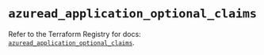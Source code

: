 # `azuread_application_optional_claims`

Refer to the Terraform Registry for docs: [`azuread_application_optional_claims`](https://registry.terraform.io/providers/hashicorp/azuread/3.1.0/docs/resources/application_optional_claims).
